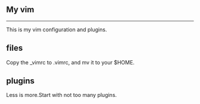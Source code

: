 My vim
------
------
This is my vim configuration and plugins.

files
-----
Copy the _vimrc to .vimrc, and mv it to your $HOME.

plugins
-------
Less is more.Start with not too many plugins.
